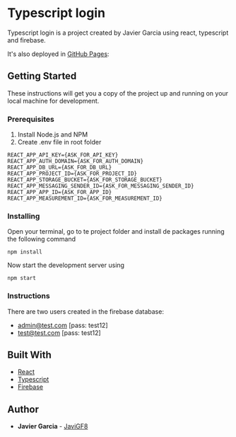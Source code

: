 # Typescript login

Typescript login is a project created by Javier Garcia using react, typescript and firebase.

It's also deployed in [GitHub Pages](https://javigf8.github.io/typescript-login/):

## Getting Started

These instructions will get you a copy of the project up and running on your local machine for development.

### Prerequisites

1. Install Node.js and NPM
2. Create .env file in root folder

```
REACT_APP_API_KEY={ASK_FOR_API_KEY}
REACT_APP_AUTH_DOMAIN={ASK_FOR_AUTH_DOMAIN}
REACT_APP_DB_URL={ASK_FOR_DB_URL}
REACT_APP_PROJECT_ID={ASK_FOR_PROJECT_ID}
REACT_APP_STORAGE_BUCKET={ASK_FOR_STORAGE_BUCKET}
REACT_APP_MESSAGING_SENDER_ID={ASK_FOR_MESSAGING_SENDER_ID}
REACT_APP_APP_ID={ASK_FOR_APP_ID}
REACT_APP_MEASUREMENT_ID={ASK_FOR_MEASUREMENT_ID}
```

### Installing

Open your terminal, go to te project folder and install de packages running the following command

```
npm install
```

Now start the development server using

```
npm start
```

### Instructions

There are two users created in the firebase database:

- admin@test.com [pass: test12]
- test@test.com [pass: test12]

## Built With

- [React](https://facebook.github.io/react/docs/getting-started)
- [Typescript](https://www.typescriptlang.org/)
- [Firebase](https://firebase.google.com/)

## Author

- **Javier Garcia** - [JaviGF8](https://github.com/JaviGF8)
